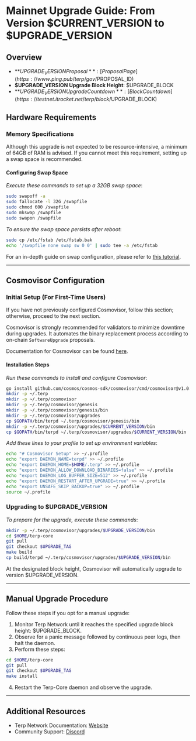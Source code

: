 # Mainnet Upgrade Guide: From Version $CURRENT_VERSION to $UPGRADE_VERSION

## Overview

- **$UPGRADE_VERSION Proposal**: [Proposal Page](https://www.ping.pub/terp/gov/$PROPOSAL_ID)
- **$UPGRADE_VERSION Upgrade Block Height**: $UPGRADE_BLOCK
- **$UPGRADE_VERSION Upgrade Countdown**: [Block Countdown](https://testnet.itrocket.net/terp/block/$UPGRADE_BLOCK)

## Hardware Requirements

### Memory Specifications

Although this upgrade is not expected to be resource-intensive, a minimum of 64GB of RAM is advised. If you cannot meet this requirement, setting up a swap space is recommended.

#### Configuring Swap Space

*Execute these commands to set up a 32GB swap space*:

```sh
sudo swapoff -a
sudo fallocate -l 32G /swapfile
sudo chmod 600 /swapfile
sudo mkswap /swapfile
sudo swapon /swapfile
```

*To ensure the swap space persists after reboot*:

```sh
sudo cp /etc/fstab /etc/fstab.bak
echo '/swapfile none swap sw 0 0' | sudo tee -a /etc/fstab
```

For an in-depth guide on swap configuration, please refer to [this tutorial](https://www.digitalocean.com/community/tutorials/how-to-add-swap-space-on-ubuntu-20-04).

---

## Cosmovisor Configuration

### Initial Setup (For First-Time Users)

If you have not previously configured Cosmovisor, follow this section; otherwise, proceed to the next section.

Cosmovisor is strongly recommended for validators to minimize downtime during upgrades. It automates the binary replacement process according to on-chain `SoftwareUpgrade` proposals.

Documentation for Cosmovisor can be found [here](https://docs.cosmos.network/main/tooling/cosmovisor).

#### Installation Steps

*Run these commands to install and configure Cosmovisor*:

```sh
go install github.com/cosmos/cosmos-sdk/cosmovisor/cmd/cosmovisor@v1.0.0
mkdir -p ~/.terp
mkdir -p ~/.terp/cosmovisor
mkdir -p ~/.terp/cosmovisor/genesis
mkdir -p ~/.terp/cosmovisor/genesis/bin
mkdir -p ~/.terp/cosmovisor/upgrades
cp $GOPATH/bin/terpd ~/.terp/cosmovisor/genesis/bin
mkdir -p ~/.terp/cosmovisor/upgrades/$CURRENT_VERSION/bin
cp $GOPATH/bin/terpd ~/.terp/cosmovisor/upgrades/$CURRENT_VERSION/bin
```

*Add these lines to your profile to set up environment variables*:

```sh
echo "# Cosmovisor Setup" >> ~/.profile
echo "export DAEMON_NAME=terpd" >> ~/.profile
echo "export DAEMON_HOME=$HOME/.terp" >> ~/.profile
echo "export DAEMON_ALLOW_DOWNLOAD_BINARIES=false" >> ~/.profile
echo "export DAEMON_LOG_BUFFER_SIZE=512" >> ~/.profile
echo "export DAEMON_RESTART_AFTER_UPGRADE=true" >> ~/.profile
echo "export UNSAFE_SKIP_BACKUP=true" >> ~/.profile
source ~/.profile
```

### Upgrading to $UPGRADE_VERSION

*To prepare for the upgrade, execute these commands*:

```sh
mkdir -p ~/.terp/cosmovisor/upgrades/$UPGRADE_VERSION/bin
cd $HOME/terp-core
git pull
git checkout $UPGRADE_TAG
make build
cp build/terpd ~/.terp/cosmovisor/upgrades/$UPGRADE_VERSION/bin
```

At the designated block height, Cosmovisor will automatically upgrade to version $UPGRADE_VERSION.

---

## Manual Upgrade Procedure

Follow these steps if you opt for a manual upgrade:

1. Monitor Terp Network until it reaches the specified upgrade block height: $UPGRADE_BLOCK.
2. Observe for a panic message followed by continuous peer logs, then halt the daemon.
3. Perform these steps:

```sh
cd $HOME/terp-core
git pull
git checkout $UPGRADE_TAG
make install
```

4. Restart the Terp-Core daemon and observe the upgrade.

---

## Additional Resources

- Terp Network Documentation: [Website](https://docs.terp.network)
- Community Support: [Discord](https://discord.gg/pAxjcFnAFH)